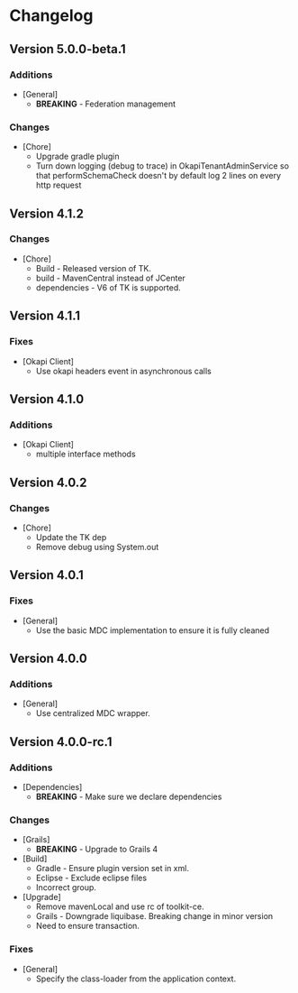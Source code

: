# Changelog

## Version 5.0.0-beta.1

### Additions
* [General]
	* **BREAKING** -  Federation management

### Changes
* [Chore]
	* Upgrade gradle plugin
	* Turn down logging (debug to trace) in OkapiTenantAdminService so that performSchemaCheck doesn't by default log 2 lines on every http request

## Version 4.1.2

### Changes
* [Chore]
	* Build - Released version of TK.
	* build - MavenCentral instead of JCenter
	* dependencies - V6 of TK is supported.

## Version 4.1.1

### Fixes
* [Okapi Client]
	* Use okapi headers event in asynchronous calls

## Version 4.1.0

### Additions
* [Okapi Client]
	* multiple interface methods

## Version 4.0.2

### Changes
* [Chore]
	* Update the TK dep
	* Remove debug using System.out

## Version 4.0.1

### Fixes
* [General]
	* Use the basic MDC implementation to ensure it is fully cleaned

## Version 4.0.0

### Additions
* [General]
	* Use centralized MDC wrapper.

## Version 4.0.0-rc.1

### Additions
* [Dependencies]
	* **BREAKING** -  Make sure we declare dependencies

### Changes
* [Grails]
	* **BREAKING** -  Upgrade to Grails 4
* [Build]
	* Gradle - Ensure plugin version set in xml.
	* Eclipse - Exclude eclipse files
	* Incorrect group.
* [Upgrade]
	* Remove mavenLocal and use rc of toolkit-ce.
	* Grails - Downgrade liquibase. Breaking change in minor version
	* Need to ensure transaction.

### Fixes
* [General]
	* Specify the class-loader from the application context.